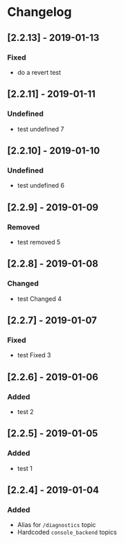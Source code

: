 # Changelog

## [2.2.13] - 2019-01-13
### Fixed
- do a revert test

## [2.2.11] - 2019-01-11
### Undefined
- test undefined 7

## [2.2.10] - 2019-01-10
### Undefined
- test undefined 6

## [2.2.9] - 2019-01-09
### Removed 
- test removed 5

## [2.2.8] - 2019-01-08
### Changed 
- test Changed 4

## [2.2.7] - 2019-01-07
### Fixed
- test Fixed 3

## [2.2.6] - 2019-01-06
### Added
- test 2

## [2.2.5] - 2019-01-05
### Added
- test 1

## [2.2.4] - 2019-01-04

### Added

- Alias for `/diagnostics` topic
- Hardcoded `console_backend` topics
